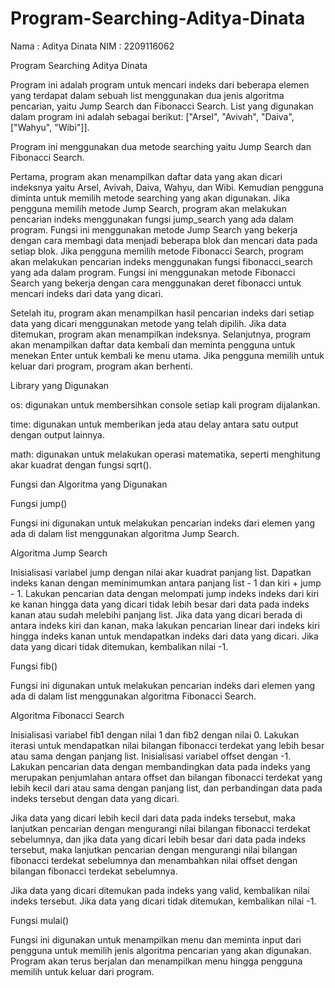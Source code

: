 # Program-Searching-Aditya-Dinata
Nama : Aditya Dinata
NIM : 2209116062

Program Searching Aditya Dinata

Program ini adalah program untuk mencari indeks dari beberapa elemen yang terdapat dalam sebuah list menggunakan dua jenis algoritma pencarian, yaitu Jump Search dan Fibonacci Search. List yang digunakan dalam program ini adalah sebagai berikut: ["Arsel", "Avivah", "Daiva", ["Wahyu", "Wibi"]].

Program ini menggunakan dua metode searching yaitu Jump Search dan Fibonacci Search.

Pertama, program akan menampilkan daftar data yang akan dicari indeksnya yaitu Arsel, Avivah, Daiva, Wahyu, dan Wibi. Kemudian pengguna diminta untuk memilih metode searching yang akan digunakan. Jika pengguna memilih metode Jump Search, program akan melakukan pencarian indeks menggunakan fungsi jump_search yang ada dalam program. Fungsi ini menggunakan metode Jump Search yang bekerja dengan cara membagi data menjadi beberapa blok dan mencari data pada setiap blok. Jika pengguna memilih metode Fibonacci Search, program akan melakukan pencarian indeks menggunakan fungsi fibonacci_search yang ada dalam program. Fungsi ini menggunakan metode Fibonacci Search yang bekerja dengan cara menggunakan deret fibonacci untuk mencari indeks dari data yang dicari.

Setelah itu, program akan menampilkan hasil pencarian indeks dari setiap data yang dicari menggunakan metode yang telah dipilih. Jika data ditemukan, program akan menampilkan indeksnya. Selanjutnya, program akan menampilkan daftar data kembali dan meminta pengguna untuk menekan Enter untuk kembali ke menu utama. Jika pengguna memilih untuk keluar dari program, program akan berhenti.

Library yang Digunakan

os: digunakan untuk membersihkan console setiap kali program dijalankan.

time: digunakan untuk memberikan jeda atau delay antara satu output dengan output lainnya.

math: digunakan untuk melakukan operasi matematika, seperti menghitung akar kuadrat dengan fungsi sqrt().

Fungsi dan Algoritma yang Digunakan

Fungsi jump()

Fungsi ini digunakan untuk melakukan pencarian indeks dari elemen yang ada di dalam list menggunakan algoritma Jump Search.

Algoritma Jump Search

Inisialisasi variabel jump dengan nilai akar kuadrat panjang list.
Dapatkan indeks kanan dengan meminimumkan antara panjang list - 1 dan kiri + jump - 1.
Lakukan pencarian data dengan melompati jump indeks indeks dari kiri ke kanan hingga data yang dicari tidak lebih besar dari data pada indeks kanan atau sudah melebihi panjang list.
Jika data yang dicari berada di antara indeks kiri dan kanan, maka lakukan pencarian linear dari indeks kiri hingga indeks kanan untuk mendapatkan indeks dari data yang dicari.
Jika data yang dicari tidak ditemukan, kembalikan nilai -1.

Fungsi fib()

Fungsi ini digunakan untuk melakukan pencarian indeks dari elemen yang ada di dalam list menggunakan algoritma Fibonacci Search.

Algoritma Fibonacci Search

Inisialisasi variabel fib1 dengan nilai 1 dan fib2 dengan nilai 0.
Lakukan iterasi untuk mendapatkan nilai bilangan fibonacci terdekat yang lebih besar atau sama dengan panjang list.
Inisialisasi variabel offset dengan -1.
Lakukan pencarian data dengan membandingkan data pada indeks yang merupakan penjumlahan antara offset dan bilangan fibonacci terdekat yang lebih kecil dari atau sama dengan panjang list, dan perbandingan data pada indeks tersebut dengan data yang dicari.

Jika data yang dicari lebih kecil dari data pada indeks tersebut, maka lanjutkan pencarian dengan mengurangi nilai bilangan fibonacci terdekat sebelumnya, dan jika data yang dicari lebih besar dari data pada indeks tersebut, maka lanjutkan pencarian dengan mengurangi nilai bilangan fibonacci terdekat sebelumnya dan menambahkan nilai offset dengan bilangan fibonacci terdekat sebelumnya.

Jika data yang dicari ditemukan pada indeks yang valid, kembalikan nilai indeks tersebut.
Jika data yang dicari tidak ditemukan, kembalikan nilai -1.

Fungsi mulai()

Fungsi ini digunakan untuk menampilkan menu dan meminta input dari pengguna untuk memilih jenis algoritma pencarian yang akan digunakan. Program akan terus berjalan dan menampilkan menu hingga pengguna memilih untuk keluar dari program.
